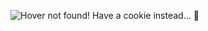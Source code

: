 ![Hover not found! Have a cookie instead... 🍪](https://github.com/Arniox/Arniox/raw/master/hover.gif)
